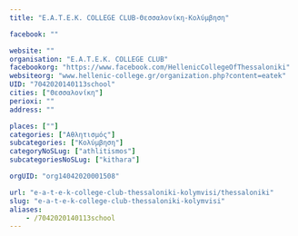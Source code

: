 ```yaml
---
title: "Ε.Α.Τ.Ε.Κ. COLLEGE CLUB-Θεσσαλονίκη-Κολύμβηση"

facebook: ""

website: ""
organisation: "Ε.Α.Τ.Ε.Κ. COLLEGE CLUB"
facebookorg: "https://www.facebook.com/HellenicCollegeOfThessaloniki"
websiteorg: "www.hellenic-college.gr/organization.php?content=eatek"
UID: "7042020140113school"
cities: ["Θεσσαλονίκη"]
perioxi: ""
address: ""

places: [""]
categories: ["Αθλητισμός"]
subcategories: ["Κολύμβηση"]
categoryNoSLug: ["athlitismos"]
subcategoriesNoSLug: ["kithara"]

orgUID: "org14042020001508"

url: "e-a-t-e-k-college-club-thessaloniki-kolymvisi/thessaloniki"
slug: "e-a-t-e-k-college-club-thessaloniki-kolymvisi"
aliases:
    - /7042020140113school
---
```





